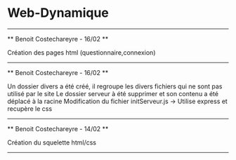 # Web-Dynamique

-------------------------

** Benoit Costechareyre - 16/02 **

Création des pages html (questionnaire,connexion)

-------------------------

** Benoit Costechareyre - 16/02 **

Un dossier divers a été créé, il regroupe les divers fichiers qui ne sont pas utilisé par le site
Le dossier serveur à été supprimer et son contenu a été déplacé à la racine
Modification du fichier initServeur.js -> Utilise express et recupère le css

-------------------------

** Benoit Costechareyre - 14/02 **

Création du squelette html/css

-------------------------
